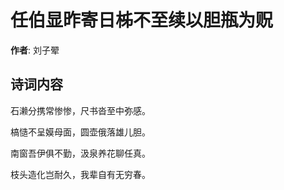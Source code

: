 # 任伯显昨寄日柹不至续以胆瓶为贶

**作者**: 刘子翚

## 诗词内容

石濑分携常惨惨，尺书沓至中弥感。

槁慥不呈嫫母面，圆壶俄落雄儿胆。

南窗吾伊俱不勤，汲泉养花聊任真。

枝头造化岂耐久，我辈自有无穷春。

